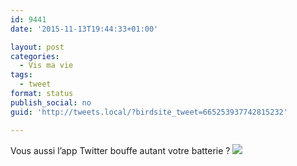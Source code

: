 ```yaml
---
id: 9441
date: '2015-11-13T19:44:33+01:00'

layout: post
categories:
  - Vis ma vie
tags:
  - tweet
format: status
publish_social: no
guid: 'http://tweets.local/?birdsite_tweet=665253937742815232'

---
```


Vous aussi l’app Twitter bouffe autant votre batterie ? ![](http://tweets.local/wp-content/uploads/twitter-archive/tweets_media/665253937742815232-CTt067UXAAIYQYj.jpg)